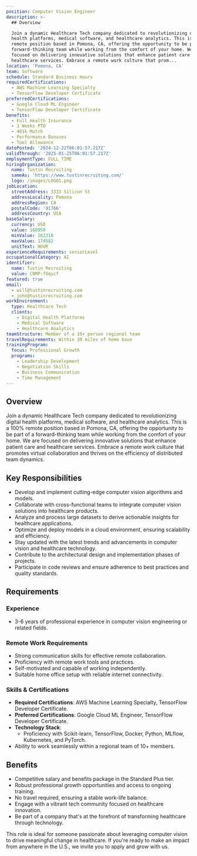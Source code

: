 ```yaml
---
position: Computer Vision Engineer
description: >-
  ## Overview

  Join a dynamic Healthcare Tech company dedicated to revolutionizing digital
  health platforms, medical software, and healthcare analytics. This is a 100%
  remote position based in Pomona, CA, offering the opportunity to be part of a
  forward-thinking team while working from the comfort of your home. We are
  focused on delivering innovative solutions that enhance patient care and
  healthcare services. Embrace a remote work culture that prom...
location: 'Pomona, CA'
team: Software
schedule: Standard Business Hours
requiredCertifications:
  - AWS Machine Learning Specialty
  - TensorFlow Developer Certificate
preferredCertifications:
  - Google Cloud ML Engineer
  - TensorFlow Developer Certificate
benefits:
  - Full Health Insurance
  - 3 Weeks PTO
  - 401k Match
  - Performance Bonuses
  - Tool Allowance
datePosted: '2024-12-22T06:01:57.217Z'
validThrough: '2025-01-25T06:01:57.217Z'
employmentType: FULL_TIME
hiringOrganization:
  name: Tustin Recruiting
  sameAs: 'https://www.tustinrecruiting.com/'
  logo: /images/LOGO1.png
jobLocation:
  streetAddress: 3333 Silicon St
  addressLocality: Pomona
  addressRegion: CA
  postalCode: '91766'
  addressCountry: USA
baseSalary:
  currency: USD
  value: 168950
  minValue: 163318
  maxValue: 174582
  unitText: HOUR
experienceRequirements: seniorLevel
occupationalCategory: AI
identifier:
  name: Tustin Recruiting
  value: COMP-f0qucf
featured: true
email:
  - will@tustinrecruiting.com
  - john@tustinrecruiting.com
workEnvironment:
  type: Healthcare Tech
  clients:
    - Digital Health Platforms
    - Medical Software
    - Healthcare Analytics
teamStructure: Member of a 10+ person regional team
travelRequirements: Within 30 miles of home base
trainingProgram:
  focus: Professional Growth
  programs:
    - Leadership Development
    - Negotiation Skills
    - Business Communication
    - Time Management
---
```




## Overview
Join a dynamic Healthcare Tech company dedicated to revolutionizing digital health platforms, medical software, and healthcare analytics. This is a 100% remote position based in Pomona, CA, offering the opportunity to be part of a forward-thinking team while working from the comfort of your home. We are focused on delivering innovative solutions that enhance patient care and healthcare services. Embrace a remote work culture that promotes virtual collaboration and thrives on the efficiency of distributed team dynamics.

## Key Responsibilities
- Develop and implement cutting-edge computer vision algorithms and models.
- Collaborate with cross-functional teams to integrate computer vision solutions into healthcare products.
- Analyze and process large datasets to derive actionable insights for healthcare applications.
- Optimize and deploy models in a cloud environment, ensuring scalability and efficiency.
- Stay updated with the latest trends and advancements in computer vision and healthcare technology.
- Contribute to the architectural design and implementation phases of projects.
- Participate in code reviews and ensure adherence to best practices and quality standards.

## Requirements

### Experience
- 3-6 years of professional experience in computer vision engineering or related fields.

### Remote Work Requirements
- Strong communication skills for effective remote collaboration.
- Proficiency with remote work tools and practices.
- Self-motivated and capable of working independently.
- Suitable home office setup with reliable internet connectivity.

### Skills & Certifications
- **Required Certifications**: AWS Machine Learning Specialty, TensorFlow Developer Certificate.
- **Preferred Certifications**: Google Cloud ML Engineer, TensorFlow Developer Certificate.
- **Technology Stack**: 
  - Proficiency with Scikit-learn, TensorFlow, Docker, Python, MLflow, Kubernetes, and PyTorch.
- Ability to work seamlessly within a regional team of 10+ members.

## Benefits
- Competitive salary and benefits package in the Standard Plus tier.
- Robust professional growth opportunities and access to ongoing training.
- No travel required, ensuring a stable work-life balance.
- Engage with a vibrant tech community focused on healthcare innovation.
- Be part of a company that's at the forefront of transforming healthcare through technology.

This role is ideal for someone passionate about leveraging computer vision to drive meaningful change in healthcare. If you're ready to make an impact from anywhere in the U.S., we invite you to apply and grow with us.